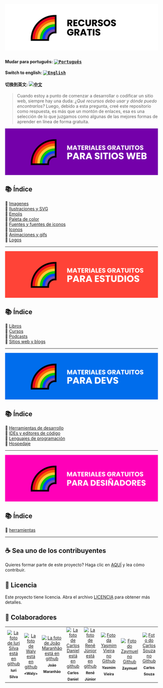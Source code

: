 <h1 align="center">
  <img src="assets/image/logoes.png">
</h1>

#### Mudar para português: <kbd>[<img title="Português" alt="Português" src="../../flags/br.jpg" width="22">](../../README.md)</kbd>

#### Switch to english: <kbd>[<img title="English" alt="English" src="../../flags/eua.png" width="22">](../english/README.en.md)</kbd>

#### 切換到英文: <kbd>[<img title="中文" alt="中文" src="../../flags/cn.png" width="22">](../中文/README.cn.md)</kbd>

> Cuando estoy a punto de comenzar a desarrollar o codificar un sitio web, siempre hay una duda: <i> ¿Qué recursos debo usar y dónde puedo encontrarlos?</i>
> Luego, debido a esta pregunta, creé este repositorio como respuesta, es más que un montón de enlaces, esa es una selección de lo que juzgamos como algunas de las mejores formas de aprender en línea de forma gratuita.

<img src="assets/image/banner1es.png">

## 📚 Índice

🔖 [Imagenes](pages/materiales-gratuitos-para-sitio-web.es.md#-imagenes)<br>
🔖 [Ilustraciones y SVG](pages/materiales-gratuitos-para-sitio-web.es.md#-ilustraciones-y-svg)<br>
🔖 [Emojis](pages/materiales-gratuitos-para-sitio-web.es.md#-emojis)<br>
🔖 [Paleta de color](pages/materiales-gratuitos-para-sitio-web.es.md#-paleta-de-color)<br>
🔖 [Fuentes y fuentes de iconos](pages/materiales-gratuitos-para-sitio-web.es.md#-fuentes-y-fuentes-de-iconos)<br>
🔖 [Iconos](pages/materiales-gratuitos-para-sitio-web.es.md#-iconos)<br>
🔖 [Animaciones y gifs](pages/materiales-gratuitos-para-sitio-web.es.md#-animaciones-y-gifs)<br>
🔖 [Logos](pages/materiales-gratuitos-para-sitio-web.es.md#-logos)<br>

---

<img src="assets/image/banner2es.png">

## 📚 Índice

🔖 [Libros](pages/materiales-gratuitos-para-estudios.es.md#-libros)<br>
🔖 [Cursos](pages/materiales-gratuitos-para-estudios.es.md#-cursos)<br>
🔖 [Podcasts](pages/materiales-gratuitos-para-estudios.es.md#-podcasts)<br>
🔖 [Sitios web y blogs](pages/materiales-gratuitos-para-estudios.es.md#-sitios-web-y-blogs)<br>

---

<img src="assets/image/banner3es.png">

## 📚 Índice

🔖 [Herramientas de desarrollo](pages/materiales-gratuitos-para-desarrolladores.es.md#-herramientas-de-desarrollo)<br>
🔖 [IDEs y editores de código](pages/materiales-gratuitos-para-desarrolladores.es.md#-ides-y-editores-de-codigo)<br>
🔖 [Lenguajes de programación](pages/materiales-gratuitos-para-desarrolladores.es.md#-lenguajes-de-programacion)<br>
🔖 [Hospedaje](pages/materiales-gratuitos-para-desarrolladores.es.md#-hospedaje)<br>

---

<img src="assets/image/banner4es.png">

## 📚 Índice

🔖 [herramientas](pages/materiales-gratuitos-para-disenadores.es.md#-herramientas)<br>

---

## ☕ Sea uno de los contribuyentes

Quieres formar parte de este proyecto? Haga clic en [AQUÍ](CONTRIBUTING.es.md) y lea cómo contribuir.<br>

## 🍜 Licencia

Este proyecto tiene licencia. Abra el archivo [LICENCIA](LICENSE.es.md) para obtener más detalles.<br>

## 🦄 Colaboradores

<table>
  <tr>
    <td align="center">
      <a href="https://github.com/iuricode">
        <img src="https://avatars3.githubusercontent.com/u/31936044" width="100px;" alt="La foto de Iuri Silva está en github"/><br>
        <sub>
          <b>Iuri Silva</b>
        </sub>
      </a>
    </td>
    <td align="center">
      <a href="https://github.com/walysonfelipe">
        <img src="https://avatars1.githubusercontent.com/u/35854466" width="100px;" alt="La foto de Waly está en github"/><br>
        <sub>
          <b><<!---->Waly></b>
        </sub>
      </a><br>
    </td>
    <td align="center">
      <a href="https://github.com/joaomaranhao">
        <img src="https://avatars0.githubusercontent.com/u/31970285" width="100px;" alt="La foto de João Maranhão está en github"/><br>
        <sub>
          <b>João Maranhão</b>
        </sub>
      </a><br>
    </td>
    <td align="center">
      <a href="https://github.com/z3ox1s">
        <img src="https://avatars0.githubusercontent.com/u/66672234" width="100px;" alt="La foto de Carlos Daniel está en github"/><br>
        <sub>
          <b>Carlos Daniel</b>
        </sub>
      </a><br>
    </td>
    <td align="center">
      <a href="https://github.com/reness0">
        <img src="https://avatars0.githubusercontent.com/u/49681380" width="100px;" alt="La foto de Renê Júnior está en github"/><br>
        <sub>
          <b>Renê Júnior</b>
        </sub>
      </a><br>
    </td>
    <td align="center">
      <a href="https://github.com/YasmimVieira">
        <img src="https://avatars.githubusercontent.com/u/47395019" width="100px;" alt="Foto da Yasmim Vieira no Github"/><br>
        <sub>
          <b>Yasmim Vieira</b>
        </sub>
      </a><br>
    </td>
     <td align="center">
      <a href="https://github.com/zaymuel">
        <img src="https://avatars.githubusercontent.com/u/63195645" width="100px;" alt="Foto do Zaymuel no Github"/><br>
        <sub>
          <b>Zaymuel</b>
        </sub>
      </a><br>
    </td>
    <td align="center">
      <a href="https://github.com/CarlosViniMSouza">
        <img src="https://avatars.githubusercontent.com/u/60679101" width="100px;" alt="Foto do Carlos Souza no Github"/><br>
        <sub>
          <b>Carlos Souza</b>
        </sub>
      </a><br>
    </td>
  </tr>
</table>